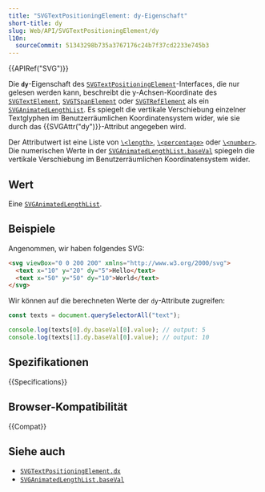 ```yaml
---
title: "SVGTextPositioningElement: dy-Eigenschaft"
short-title: dy
slug: Web/API/SVGTextPositioningElement/dy
l10n:
  sourceCommit: 51343298b735a3767176c24b7f37cd2233e745b3
---
```


{{APIRef("SVG")}}

Die **`dy`**-Eigenschaft des [`SVGTextPositioningElement`](/de/docs/Web/API/SVGTextPositioningElement)-Interfaces, die nur gelesen werden kann, beschreibt die y-Achsen-Koordinate des [`SVGTextElement`](/de/docs/Web/API/SVGTextElement), [`SVGTSpanElement`](/de/docs/Web/API/SVGTSpanElement) oder [`SVGTRefElement`](/de/docs/Web/API/SVGTRefElement) als ein [`SVGAnimatedLengthList`](/de/docs/Web/API/SVGAnimatedLengthList). Es spiegelt die vertikale Verschiebung einzelner Textglyphen im Benutzerräumlichen Koordinatensystem wider, wie sie durch das {{SVGAttr("dy")}}-Attribut angegeben wird.

Der Attributwert ist eine Liste von [`\<length>`](/de/docs/Web/SVG/Content_type#length), [`\<percentage>`](/de/docs/Web/SVG/Content_type#percentage) oder [`\<number>`](/de/docs/Web/SVG/Content_type#number). Die numerischen Werte in der [`SVGAnimatedLengthList.baseVal`](/de/docs/Web/API/SVGAnimatedLengthList/baseVal) spiegeln die vertikale Verschiebung im Benutzerräumlichen Koordinatensystem wider.

## Wert

Eine [`SVGAnimatedLengthList`](/de/docs/Web/API/SVGAnimatedLengthList).

## Beispiele

Angenommen, wir haben folgendes SVG:

```html
<svg viewBox="0 0 200 200" xmlns="http://www.w3.org/2000/svg">
  <text x="10" y="20" dy="5">Hello</text>
  <text x="50" y="50" dy="10">World</text>
</svg>
```

Wir können auf die berechneten Werte der `dy`-Attribute zugreifen:

```js
const texts = document.querySelectorAll("text");

console.log(texts[0].dy.baseVal[0].value); // output: 5
console.log(texts[1].dy.baseVal[0].value); // output: 10
```

## Spezifikationen

{{Specifications}}

## Browser-Kompatibilität

{{Compat}}

## Siehe auch

- [`SVGTextPositioningElement.dx`](/de/docs/Web/API/SVGTextPositioningElement/dx)
- [`SVGAnimatedLengthList.baseVal`](/de/docs/Web/API/SVGAnimatedLengthList/baseVal)
